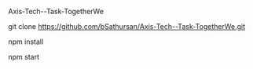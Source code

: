 Axis-Tech--Task-TogetherWe

git clone https://github.com/bSathursan/Axis-Tech--Task-TogetherWe.git

npm install

npm start
